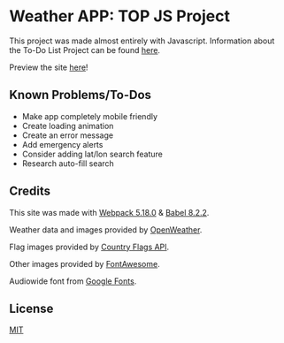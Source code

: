 # Weather APP: TOP JS Project

This project was made almost entirely with Javascript. Information about the To-Do List Project can be found [here](https://theodinproject.com/lessons/weather-app).

Preview the site [here](https://savwiley.github.io/weather/dist/)!

## Known Problems/To-Dos

- Make app completely mobile friendly
- Create loading animation
- Create an error message
- Add emergency alerts
- Consider adding lat/lon search feature
- Research auto-fill search

## Credits

This site was made with [Webpack 5.18.0](https://webpack.js.org/) & [Babel 8.2.2](https://babeljs.io/).

Weather data and images provided by [OpenWeather](https://openweathermap.org/).

Flag images provided by [Country Flags API](https://www.countryflags.io/).

Other images provided by [FontAwesome](https://fontawesome.com/).

Audiowide font from [Google Fonts](https://fonts.google.com/).

## License

[MIT](https://github.com/savwiley/weather/blob/master/LICENSE.txt)